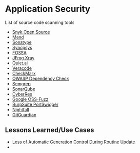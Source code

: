 # Application Security
List of source code scanning tools

* [Snyk Open Source](https://snyk.io/product/open-source-security-management/)
* [Mend](https://www.mend.io/sca/)
* [Sonatype](https://www.sonatype.com/)
* [Synopsys](https://www.synopsys.com/software-integrity.html)
* [FOSSA](https://fossa.com/product/open-source-vulnerability-management)
* [JFrog Xray](https://jfrog.com/)
* [Quiet.ai](https://qwiet.ai/)
* [Veracode](https://www.veracode.com/)
* [CheckMarx](https://checkmarx.com/)
* [OWASP Dependency Check](https://owasp.org/www-project-dependency-check/)
* [Semgrep](https://semgrep.dev/)
* [SonarQube](https://www.sonarsource.com/solutions/security/)
* [CyberRes](https://www.microfocus.com/en-us/cyberres/application-security/static-code-analyzer)
* [Google OSS-Fuzz](https://github.com/google/oss-fuzz)
* [BurpSuite PortSwigger](https://portswigger.net/burp/vulnerability-scanner)
* [Nightfall](https://www.nightfall.ai/)
* [GitGuardian](https://www.gitguardian.com/)


## Lessons Learned/Use Cases

* [Loss of Automatic Generation Control During Routine Update](https://www.nerc.com/pa/rrm/ea/Lessons%20Learned%20Document%20Library/LL20200403_Loss_of_AGC_During_Routine_Update.pdf)
* 
